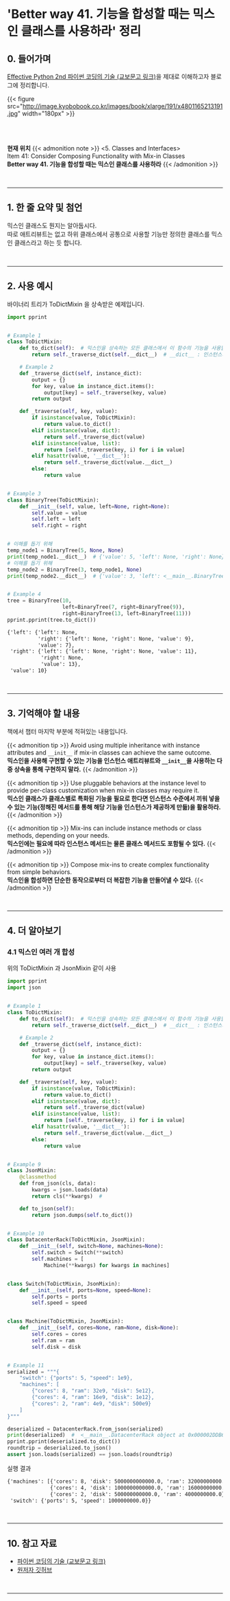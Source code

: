# 'Better way 41. 기능을 합성할 때는 믹스인 클래스를 사용하라' 정리


## 0. 들어가며

[Effective Python 2nd 파이썬 코딩의 기술 (교보문고 링크)](http://digital.kyobobook.co.kr/digital/ebook/ebookDetail.ink?selectedLargeCategory=001&barcode=4801165213191&orderClick=LEH&Kc=)을 제대로 이해하고자 블로그에 정리합니다.

{{< figure src="http://image.kyobobook.co.kr/images/book/xlarge/191/x4801165213191.jpg" width="180px" >}}

<br/>
<br/>

**현재 위치**
{{< admonition note >}}
<5. Classes and Interfaces>  
Item 41: Consider Composing Functionality with Mix-in Classes  
**Better way 41. 기능을 합성할 때는 믹스인 클래스를 사용하라**
{{< /admonition >}}


<br/>

---

## 1. 한 줄 요약 및 첨언

믹스인 클래스도 뭔지는 알아둡시다.  
따로 애트리뷰트는 없고 하위 클래스에서 공통으로 사용할 기능만 정의한 클래스를 믹스인 클래스라고 하는 듯 합니다.


<br/>

---

## 2. 사용 예시

바이너리 트리가 ToDictMixin 을 상속받은 예제입니다.


```python
import pprint


# Example 1
class ToDictMixin:
    def to_dict(self):  # 믹스인을 상속하는 모든 클래스에서 이 함수의 기능을 사용할 수 있음
        return self._traverse_dict(self.__dict__)  # __dict__ : 인스턴스가 갖는 애트리뷰트들의 dict 

    # Example 2
    def _traverse_dict(self, instance_dict):
        output = {}
        for key, value in instance_dict.items():
            output[key] = self._traverse(key, value)
        return output

    def _traverse(self, key, value):
        if isinstance(value, ToDictMixin):
            return value.to_dict()
        elif isinstance(value, dict):
            return self._traverse_dict(value)
        elif isinstance(value, list):
            return [self._traverse(key, i) for i in value]
        elif hasattr(value, '__dict__'):
            return self._traverse_dict(value.__dict__)
        else:
            return value


# Example 3
class BinaryTree(ToDictMixin):
    def __init__(self, value, left=None, right=None):
        self.value = value
        self.left = left
        self.right = right


# 이해를 돕기 위해
temp_node1 = BinaryTree(5, None, None)
print(temp_node1.__dict__)  # {'value': 5, 'left': None, 'right': None}
# 이해를 돕기 위해
temp_node2 = BinaryTree(3, temp_node1, None)
print(temp_node2.__dict__)  # {'value': 3, 'left': <__main__.BinaryTree object at 0x000002A5DA1D9730>, 'right': None}


# Example 4
tree = BinaryTree(10,
                  left=BinaryTree(7, right=BinaryTree(9)),
                  right=BinaryTree(13, left=BinaryTree(11)))
pprint.pprint(tree.to_dict())
```

```output.txt
{'left': {'left': None,
          'right': {'left': None, 'right': None, 'value': 9},
          'value': 7},
 'right': {'left': {'left': None, 'right': None, 'value': 11},
           'right': None,
           'value': 13},
 'value': 10}
```

<br/>

---

## 3. 기억해야 할 내용

책에서 챕터 마지막 부분에 적혀있는 내용입니다.

{{< admonition tip >}}
Avoid using multiple inheritance with instance attributes and `__init__` if mix-in classes can achieve the same outcome.  
**믹스인을 사용해 구현할 수 있는 기능을 인스턴스 애트리뷰트와 `__init__`을 사용하는 다중 상속을 통해 구현하지 말라.**
{{< /admonition >}}

{{< admonition tip >}}
Use pluggable behaviors at the instance level to provide per-class customization when mix-in classes may require it.  
**믹스인 클래스가 클래스별로 특화된 기능을 필요로 한다면 인스턴스 수준에서 끼워 넣을 수 있는 기능(정해진 메서드를 통해 해당 기능을 인스턴스가 제공하게 만듦)을 활용하라.**
{{< /admonition >}}

{{< admonition tip >}}
Mix-ins can include instance methods or class methods, depending on your needs.  
**믹스인에는 필요에 따라 인스턴스 메서드는 물론 클래스 메서드도 포함될 수 있다.**
{{< /admonition >}}

{{< admonition tip >}}
Compose mix-ins to create complex functionality from simple behaviors.  
**믹스인을 합성하면 단순한 동작으로부터 더 복잡한 기능을 만들어낼 수 있다.**
{{< /admonition >}}


<br/>

---

## 4. 더 알아보기

### 4.1 믹스인 여러 개 합성

위의 ToDictMixin 과 JsonMixin 같이 사용

```python
import pprint
import json


# Example 1
class ToDictMixin:
    def to_dict(self):  # 믹스인을 상속하는 모든 클래스에서 이 함수의 기능을 사용할 수 있음
        return self._traverse_dict(self.__dict__)  # __dict__ : 인스턴스가 갖는 애트리뷰트들의 dict

    # Example 2
    def _traverse_dict(self, instance_dict):
        output = {}
        for key, value in instance_dict.items():
            output[key] = self._traverse(key, value)
        return output

    def _traverse(self, key, value):
        if isinstance(value, ToDictMixin):
            return value.to_dict()
        elif isinstance(value, dict):
            return self._traverse_dict(value)
        elif isinstance(value, list):
            return [self._traverse(key, i) for i in value]
        elif hasattr(value, '__dict__'):
            return self._traverse_dict(value.__dict__)
        else:
            return value


# Example 9
class JsonMixin:
    @classmethod
    def from_json(cls, data):
        kwargs = json.loads(data)
        return cls(**kwargs)  #

    def to_json(self):
        return json.dumps(self.to_dict())


# Example 10
class DatacenterRack(ToDictMixin, JsonMixin):
    def __init__(self, switch=None, machines=None):
        self.switch = Switch(**switch)
        self.machines = [
            Machine(**kwargs) for kwargs in machines]


class Switch(ToDictMixin, JsonMixin):
    def __init__(self, ports=None, speed=None):
        self.ports = ports
        self.speed = speed


class Machine(ToDictMixin, JsonMixin):
    def __init__(self, cores=None, ram=None, disk=None):
        self.cores = cores
        self.ram = ram
        self.disk = disk


# Example 11
serialized = """{
    "switch": {"ports": 5, "speed": 1e9},
    "machines": [
        {"cores": 8, "ram": 32e9, "disk": 5e12},
        {"cores": 4, "ram": 16e9, "disk": 1e12},
        {"cores": 2, "ram": 4e9, "disk": 500e9}
    ]
}"""

deserialized = DatacenterRack.from_json(serialized)
print(deserialized)  #  <__main__.DatacenterRack object at 0x000002DDB65691F0>
pprint.pprint(deserialized.to_dict())
roundtrip = deserialized.to_json()
assert json.loads(serialized) == json.loads(roundtrip)
```

실행 결과

```output.txt
{'machines': [{'cores': 8, 'disk': 5000000000000.0, 'ram': 32000000000.0},
              {'cores': 4, 'disk': 1000000000000.0, 'ram': 16000000000.0},
              {'cores': 2, 'disk': 500000000000.0, 'ram': 4000000000.0}],
 'switch': {'ports': 5, 'speed': 1000000000.0}}
```

<br/>

---

## 10. 참고 자료

- [파이썬 코딩의 기술 (교보문고 링크)](http://digital.kyobobook.co.kr/digital/ebook/ebookDetail.ink?selectedLargeCategory=001&barcode=4801165213191&orderClick=LEH&Kc=)
- [원저자 깃허브](https://github.com/bslatkin/effectivepython/blob/master/example_code/item_40.py)

<br/>

---
